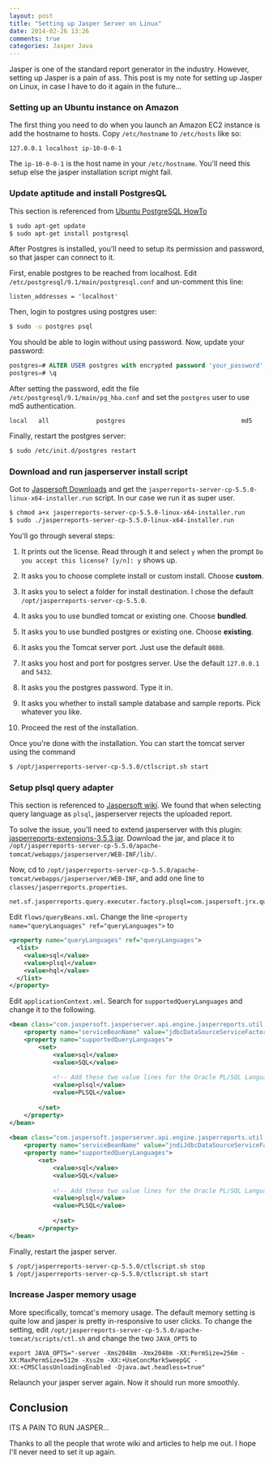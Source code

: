 ```yaml
---
layout: post
title: "Setting up Jasper Server on Linux"
date: 2014-02-26 13:26
comments: true
categories: Jasper Java
---
```


Jasper is one of the standard report generator in the industry. However, setting up Jasper is a pain of ass. This post is my note for setting up Jasper on Linux, in case I have to do it again in the future...

<!--more-->

### Setting up an Ubuntu instance on Amazon

The first thing you need to do when you launch an Amazon EC2 instance is add the hostname to hosts. Copy `/etc/hostname` to `/etc/hosts` like so:

```
127.0.0.1 localhost ip-10-0-0-1
```

The `ip-10-0-0-1` is the host name in your `/etc/hostname`. You'll need this setup else the jasper installation script might fail.

### Update aptitude and install PostgresQL

This section is referenced from [Ubuntu PostgreSQL HowTo][postgres]

```bash
$ sudo apt-get update
$ sudo apt-get install postgresql
```

After Postgres is installed, you'll need to setup its permission and password, so that jasper can connect to it.

First, enable postgres to be reached from localhost. Edit `/etc/postgresql/9.1/main/postgresql.conf` and un-comment this line:

```
listen_addresses = 'localhost'
```

Then, login to postgres using postgres user:

```bash
$ sudo -u postgres psql
```

You should be able to login without using password. Now, update your password:

```sql
postgres=# ALTER USER postgres with encrypted password 'your_password';
postgres=# \q
```

After setting the password, edit the file `/etc/postgresql/9.1/main/pg_hba.conf` and set the `postgres` user to use md5 authentication.

```
local   all             postgres                                md5
```

Finally, restart the postgres server:

```bash
$ sudo /etc/init.d/postgres restart
```

[postgres]: https://help.ubuntu.com/10.04/serverguide/postgresql.html


### Download and run jasperserver install script

Got to [Jaspersoft Downloads][jasperdownload] and get the `jasperreports-server-cp-5.5.0-linux-x64-installer.run` script. In our case we run it as super user.

```bash
$ chmod a+x jasperreports-server-cp-5.5.0-linux-x64-installer.run
$ sudo ./jasperreports-server-cp-5.5.0-linux-x64-installer.run
```

You'll go through several steps:

1. It prints out the license. Read through it and select `y` when the prompt `Do you accept this license? [y/n]: y` shows up.

2. It asks you to choose complete install or custom install. Choose **custom**.

3. It asks you to select a folder for install destination. I chose the default `/opt/jasperreports-server-cp-5.5.0`.

4. It asks you to use bundled tomcat or existing one. Choose **bundled**.

5. It asks you to use bundled postgres or existing one. Choose **existing**.

6. It asks you the Tomcat server port. Just use the default `8080`.

7. It asks you host and port for postgres server. Use the default `127.0.0.1` and `5432`.

8. It asks you the postgres password. Type it in.

9. It asks you whether to install sample database and sample reports. Pick whatever you like.

10. Proceed the rest of the installation.


Once you're done with the installation. You can start the tomcat server using the command

```bash
$ /opt/jasperreports-server-cp-5.5.0/ctlscript.sh start
```

[jasperdownload]: http://community.jaspersoft.com/download


### Setup plsql query adapter

This section is referenced to [Jaspersoft wiki][jasperwiki]. We found that when selecting query language as `plsql`, jasperserver rejects the uploaded report.

To solve the issue, you'll need to extend jasperserver with this plugin: [jasperreports-extensions-3.5.3.jar](http://www.java2s.com/Code/Jar/j/Downloadjasperreportsextensions353jar.htm). Download the jar, and place it to `/opt/jasperreports-server-cp-5.5.0/apache-tomcat/webapps/jasperserver/WEB-INF/lib/`.

Now, cd to `/opt/jasperreports-server-cp-5.5.0/apache-tomcat/webapps/jasperserver/WEB-INF`, and add one line to `classes/jasperreports.properties`.

```
net.sf.jasperreports.query.executer.factory.plsql=com.jaspersoft.jrx.query.PlSqlQueryExecuterFactory
```

Edit `flows/queryBeans.xml`. Change the line `<property name="queryLanguages" ref="queryLanguages">` to

```xml
<property name="queryLanguages" ref="queryLanguages">
  <list>
    <value>sql</value>
    <value>plsql</value>
    <value>hql</value>
  </list>
</property>
```

Edit `applicationContext.xml`. Search for `supportedQueryLanguages` and change it to the following.

```xml
<bean class="com.jaspersoft.jasperserver.api.engine.jasperreports.util.DataSourceServiceDefinition">
    <property name="serviceBeanName" value="jdbcDataSourceServiceFactory"/>
    <property name="supportedQueryLanguages">
        <set>
            <value>sql</value>
            <value>SQL</value>
 
            <!-- Add these two value lines for the Oracle PL/SQL Language -->
            <value>plsql</value>
            <value>PLSQL</value>
 
        </set>
    </property>
</bean>
 
<bean class="com.jaspersoft.jasperserver.api.engine.jasperreports.util.DataSourceServiceDefinition">
    <property name="serviceBeanName" value="jndiJdbcDataSourceServiceFactory"/>
    <property name="supportedQueryLanguages">
        <set>
            <value>sql</value>
            <value>SQL</value>
 
            <!-- Add these two value lines for the Oracle PL/SQL Language -->
            <value>plsql</value>
            <value>PLSQL</value>
 
            </set>
        </property>
</bean>
```

Finally, restart the jasper server.


```bash
$ /opt/jasperreports-server-cp-5.5.0/ctlscript.sh stop
$ /opt/jasperreports-server-cp-5.5.0/ctlscript.sh start
```

[jasperwiki]: http://community.jaspersoft.com/wiki/no-query-executer-factory-registered-plsql-language-jasperserver-51

### Increase Jasper memory usage

More specifically, tomcat's memory usage. The default memory setting is quite low and jasper is pretty in-responsive to user clicks. To change the setting, edit `/opt/jasperreports-server-cp-5.5.0/apache-tomcat/scripts/ctl.sh` and change the two `JAVA_OPTS` to

```
export JAVA_OPTS="-server -Xms2048m -Xmx2048m -XX:PermSize=256m -XX:MaxPermSize=512m -Xss2m -XX:+UseConcMarkSweepGC -XX:+CMSClassUnloadingEnabled -Djava.awt.headless=true"
```

Relaunch your jasper server again. Now it should run more smoothly.

## Conclusion

ITS A PAIN TO RUN JASPER...

Thanks to all the people that wrote wiki and articles to help me out. I hope I'll never need to set it up again.
